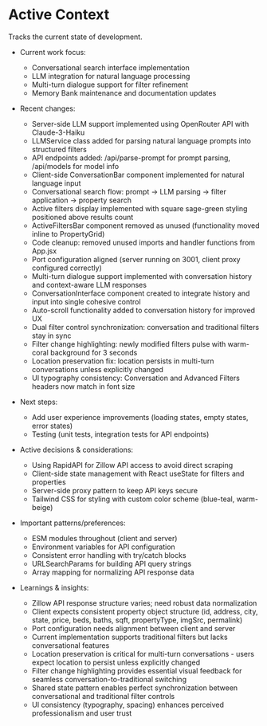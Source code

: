 # Active Context
Tracks the current state of development.

- Current work focus:
  - Conversational search interface implementation
  - LLM integration for natural language processing
  - Multi-turn dialogue support for filter refinement
  - Memory Bank maintenance and documentation updates

- Recent changes:
  - Server-side LLM support implemented using OpenRouter API with Claude-3-Haiku
  - LLMService class added for parsing natural language prompts into structured filters
  - API endpoints added: /api/parse-prompt for prompt parsing, /api/models for model info
  - Client-side ConversationBar component implemented for natural language input
  - Conversational search flow: prompt → LLM parsing → filter application → property search
  - Active filters display implemented with square sage-green styling positioned above results count
  - ActiveFiltersBar component removed as unused (functionality moved inline to PropertyGrid)
  - Code cleanup: removed unused imports and handler functions from App.jsx
  - Port configuration aligned (server running on 3001, client proxy configured correctly)
  - Multi-turn dialogue support implemented with conversation history and context-aware LLM responses
  - ConversationInterface component created to integrate history and input into single cohesive control
  - Auto-scroll functionality added to conversation history for improved UX
  - Dual filter control synchronization: conversation and traditional filters stay in sync
  - Filter change highlighting: newly modified filters pulse with warm-coral background for 3 seconds
  - Location preservation fix: location persists in multi-turn conversations unless explicitly changed
  - UI typography consistency: Conversation and Advanced Filters headers now match in font size

- Next steps:
  - Add user experience improvements (loading states, empty states, error states)
  - Testing (unit tests, integration tests for API endpoints)

- Active decisions & considerations:
  - Using RapidAPI for Zillow API access to avoid direct scraping
  - Client-side state management with React useState for filters and properties
  - Server-side proxy pattern to keep API keys secure
  - Tailwind CSS for styling with custom color scheme (blue-teal, warm-beige)

- Important patterns/preferences:
  - ESM modules throughout (client and server)
  - Environment variables for API configuration
  - Consistent error handling with try/catch blocks
  - URLSearchParams for building API query strings
  - Array mapping for normalizing API response data

- Learnings & insights:
  - Zillow API response structure varies; need robust data normalization
  - Client expects consistent property object structure (id, address, city, state, price, beds, baths, sqft, propertyType, imgSrc, permalink)
  - Port configuration needs alignment between client and server
  - Current implementation supports traditional filters but lacks conversational features
  - Location preservation is critical for multi-turn conversations - users expect location to persist unless explicitly changed
  - Filter change highlighting provides essential visual feedback for seamless conversation-to-traditional switching
  - Shared state pattern enables perfect synchronization between conversational and traditional filter controls
  - UI consistency (typography, spacing) enhances perceived professionalism and user trust
